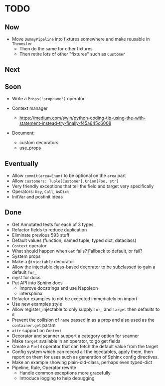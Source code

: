 # TODO

## Now

- Move `DummyPipeline` into fixtures somewhere and make reusable in `Themester`
  * Then do the same for other fixtures
  * Then retire lots of other "fixtures" such as `Customer`
  
## Next

## Soon

- Write a `Props('propname')` operator
  
- Context manager
  * https://medium.com/swlh/python-coding-tip-using-the-with-statement-instead-try-finally-f45a645c6008

- Document:
  - custom decorators
  - use_props

## Eventually

- Allow `commit(area=Enum)` to be optional on the `area` part
- Allow `customers: Tuple[Customer]`, `Union[Foo, str]`
- Very friendly exceptions that tell the field and target very specifically
- Operators: `Key`, `Call`, `AsDict`
- InitVar and postinit ideas

## Done

- Get Annotated tests for each of 3 types
- Refactor fields to reduce duplication
- Eliminate previous 593 stuff
- Default values (function, named tuple, typed dict, dataclass)
- `Context` operator
- What should happen when `Get` fails? Fallback to default, or fail?
- System props
- Make a `@injectable` decorator
- Allow the injectable class-based decorator to be subclassed
  to gain a default `for_`
- myst for docs
- Put API into Sphinx docs
  * Improve docstrings and use Napoleon
  * intersphinx
- Refactor examples to not be executed immediately on import
- Use new examples style
- Allow register_injectable to only supply `for_` and `target` then defaults to it
- Prevent the collision of `name` passed in as a prop and also used as the `container.get` param
- `attr` support on `Context`
- Decorator and scanner support a category option for scanner
- Make `target` available in an operator, to go get fields
- Create a `Field` operator that can fetch the default value from the target
- Config system which can record all the injectables, apply them, then report on them for uses such as generation of Sphinx config directives.
- Make an example showing plain-old-class, perhaps even typed-dict
- Pipeline, Rule, Operator rewrite
  * Handle common exceptions more gracefully
  * Introduce logging to help debugging

